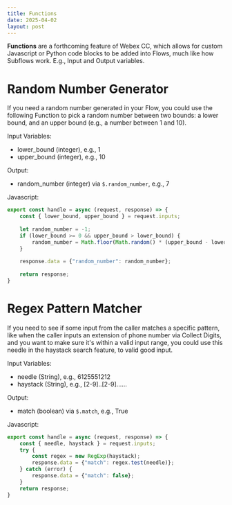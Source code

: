 ```yaml
---
title: Functions
date: 2025-04-02
layout: post
---
```


**Functions** are a forthcoming feature of Webex CC, which allows for custom Javascript or Python code blocks to be added into Flows, much like how Subflows work.  E.g., Input and Output variables.

# Random Number Generator

If you need a random number generated in your Flow, you could use the following Function to pick a random number between two bounds: a lower bound, and an upper bound (e.g., a number between 1 and 10).

Input Variables:
* lower_bound (integer), e.g., 1
* upper_bound (integer), e.g., 10

Output:
* random_number (integer) via `$.random_number`, e.g., 7

Javascript:
```javascript
export const handle = async (request, response) => {
    const { lower_bound, upper_bound } = request.inputs;
    
    let random_number = -1;
    if (lower_bound >= 0 && upper_bound > lower_bound) {
        random_number = Math.floor(Math.random() * (upper_bound - lower_bound + 1) + lower_bound);
    }
    
    response.data = {"random_number": random_number};
    
    return response;
}
```


# Regex Pattern Matcher

If you need to see if some input from the caller matches a specific pattern, like when the caller inputs an extension of phone number via Collect Digits, and you want to make sure it's within a valid input range, you could use this needle in the haystack search feature, to valid good input.

Input Variables:
* needle (String), e.g., 6125551212
* haystack (String), e.g., [2-9]..[2-9]......

Output:
* match (boolean) via `$.match`, e.g., True

Javascript:
```javascript
export const handle = async (request, response) => {
    const { needle, haystack } = request.inputs;
    try {
        const regex = new RegExp(haystack);
        response.data = {"match": regex.test(needle)};
    } catch (error) {
        response.data = {"match": false};
    }
    return response;
}
```
